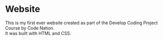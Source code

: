 # Website 
This is my first ever website created as part of the Develop Coding Project Course by Code Nation.<br>
It was built with HTML and CSS.
